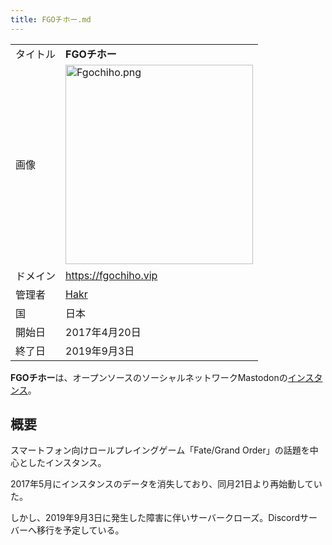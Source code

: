 ```yaml
---
title: FGOチホー.md
---
```

<div>

|          |                                                                                                                                                                                                                                                                   |
|----------|-------------------------------------------------------------------------------------------------------------------------------------------------------------------------------------------------------------------------------------------------------------------|
| タイトル | **FGOチホー**                                                                                                                                                                                                                                                     |
| 画像     | [<img src="/images/thumb/8/8b/Fgochiho.png/300px-Fgochiho.png" srcset="/images/thumb/8/8b/Fgochiho.png/450px-Fgochiho.png 1.5x, /images/8/8b/Fgochiho.png 2x" width="300" height="319" alt="Fgochiho.png" />](/%E3%83%95%E3%82%A1%E3%82%A4%E3%83%AB:Fgochiho.png) |
| ドメイン | <a href="https://fgochiho.vip" rel="nofollow">https://fgochiho.vip</a>                                                                                                                                                                                            |
| 管理者   | <a href="https://fgochiho.vip/@hakr" rel="nofollow">Hakr</a>                                                                                                                                                                                                      |
| 国       | 日本                                                                                                                                                                                                                                                              |
| 開始日   | 2017年4月20日                                                                                                                                                                                                                                                     |
| 終了日   | 2019年9月3日                                                                                                                                                                                                                                                      |

**FGOチホー**は、オープンソースのソーシャルネットワークMastodonの[インスタンス](/%E3%82%A4%E3%83%B3%E3%82%B9%E3%82%BF%E3%83%B3%E3%82%B9 "インスタンス")。

## 概要

スマートフォン向けロールプレイングゲーム「Fate/Grand Order」の話題を中心としたインスタンス。

2017年5月にインスタンスのデータを消失しており、同月21日より再始動していた。

しかし、2019年9月3日に発生した障害に伴いサーバークローズ。Discordサーバーへ移行を予定している。

</div>
